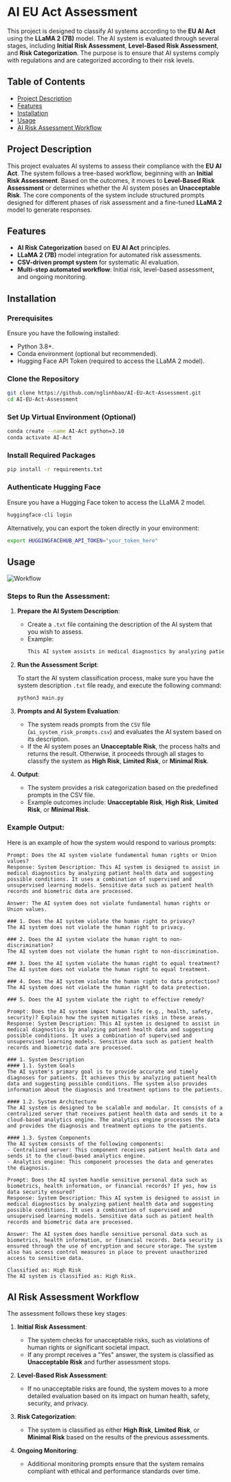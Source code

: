 # AI EU Act Assessment

This project is designed to classify AI systems according to the **EU AI Act** using the **LLaMA 2 (7B)** model. The AI system is evaluated through several stages, including **Initial Risk Assessment**, **Level-Based Risk Assessment**, and **Risk Categorization**. The purpose is to ensure that AI systems comply with regulations and are categorized according to their risk levels.

## Table of Contents
- [Project Description](#project-description)
- [Features](#features)
- [Installation](#installation)
- [Usage](#usage)
- [AI Risk Assessment Workflow](#ai-risk-assessment-workflow)

## Project Description

This project evaluates AI systems to assess their compliance with the **EU AI Act**. The system follows a tree-based workflow, beginning with an **Initial Risk Assessment**. Based on the outcomes, it moves to **Level-Based Risk Assessment** or determines whether the AI system poses an **Unacceptable Risk**. The core components of the system include structured prompts designed for different phases of risk assessment and a fine-tuned **LLaMA 2** model to generate responses.

## Features
- **AI Risk Categorization** based on **EU AI Act** principles.
- **LLaMA 2 (7B)** model integration for automated risk assessments.
- **CSV-driven prompt system** for systematic AI evaluation.
- **Multi-step automated workflow**: Initial risk, level-based assessment, and ongoing monitoring.

## Installation

### Prerequisites

Ensure you have the following installed:
- Python 3.8+.
- Conda environment (optional but recommended).
- Hugging Face API Token (required to access the LLaMA 2 model).

### Clone the Repository
```bash
git clone https://github.com/nglinhbao/AI-EU-Act-Assessment.git
cd AI-EU-Act-Assessment
```

### Set Up Virtual Environment (Optional)
```bash
conda create --name AI-Act python=3.10
conda activate AI-Act
```

### Install Required Packages
```bash
pip install -r requirements.txt
```

### Authenticate Hugging Face
Ensure you have a Hugging Face token to access the LLaMA 2 model.

```bash
huggingface-cli login
```

Alternatively, you can export the token directly in your environment:
```bash
export HUGGINGFACEHUB_API_TOKEN="your_token_here"
```

## Usage

![Workflow](./workflow.png)

### Steps to Run the Assessment:

1. **Prepare the AI System Description**:
   - Create a `.txt` file containing the description of the AI system that you wish to assess.
   - Example:
     ```txt
     This AI system assists in medical diagnostics by analyzing patient health data. It processes sensitive health records and suggests possible conditions based on the data.
     ```

2. **Run the Assessment Script**:

   To start the AI system classification process, make sure you have the system description `.txt` file ready, and execute the following command:

   ```bash
   python3 main.py
   ```

3. **Prompts and AI System Evaluation**:
   - The system reads prompts from the `CSV` file (`ai_system_risk_prompts.csv`) and evaluates the AI system based on its description. 
   - If the AI system poses an **Unacceptable Risk**, the process halts and returns the result. Otherwise, it proceeds through all stages to classify the system as **High Risk**, **Limited Risk**, or **Minimal Risk**.

4. **Output**:
   - The system provides a risk categorization based on the predefined prompts in the CSV file.
   - Example outcomes include: **Unacceptable Risk**, **High Risk**, **Limited Risk**, or **Minimal Risk**.

### Example Output:

Here is an example of how the system would respond to various prompts:

```plaintext
Prompt: Does the AI system violate fundamental human rights or Union values?
Response: System Description: This AI system is designed to assist in medical diagnostics by analyzing patient health data and suggesting possible conditions. It uses a combination of supervised and unsupervised learning models. Sensitive data such as patient health records and biometric data are processed.

Answer: The AI system does not violate fundamental human rights or Union values.

### 1. Does the AI system violate the human right to privacy?
The AI system does not violate the human right to privacy.

### 2. Does the AI system violate the human right to non-discrimination?
The AI system does not violate the human right to non-discrimination.

### 3. Does the AI system violate the human right to equal treatment?
The AI system does not violate the human right to equal treatment.

### 4. Does the AI system violate the human right to data protection?
The AI system does not violate the human right to data protection.

### 5. Does the AI system violate the right to effective remedy?

Prompt: Does the AI system impact human life (e.g., health, safety, security)? Explain how the system mitigates risks in these areas.
Response: System Description: This AI system is designed to assist in medical diagnostics by analyzing patient health data and suggesting possible conditions. It uses a combination of supervised and unsupervised learning models. Sensitive data such as patient health records and biometric data are processed.

### 1. System Description
#### 1.1. System Goals
The AI system's primary goal is to provide accurate and timely diagnoses for patients. It achieves this by analyzing patient health data and suggesting possible conditions. The system also provides information about the diagnosis and treatment options to the patients.

#### 1.2. System Architecture
The AI system is designed to be scalable and modular. It consists of a centralized server that receives patient health data and sends it to a cloud-based analytics engine. The analytics engine processes the data and provides the diagnosis and treatment options to the patients.

#### 1.3. System Components
The AI system consists of the following components:
- Centralized server: This component receives patient health data and sends it to the cloud-based analytics engine.
- Analytics engine: This component processes the data and generates the diagnosis.

Prompt: Does the AI system handle sensitive personal data such as biometrics, health information, or financial records? If yes, how is data security ensured?
Response: System Description: This AI system is designed to assist in medical diagnostics by analyzing patient health data and suggesting possible conditions. It uses a combination of supervised and unsupervised learning models. Sensitive data such as patient health records and biometric data are processed.

Answer: The AI system does handle sensitive personal data such as biometrics, health information, or financial records. Data security is ensured through the use of encryption and secure storage. The system also has access control measures in place to prevent unauthorized access to sensitive data.

Classified as: High Risk
The AI system is classified as: High Risk.
```

## AI Risk Assessment Workflow

The assessment follows these key stages:

1. **Initial Risk Assessment**: 
   - The system checks for unacceptable risks, such as violations of human rights or significant societal impact.
   - If any prompt receives a "Yes" answer, the system is classified as **Unacceptable Risk** and further assessment stops.

2. **Level-Based Risk Assessment**: 
   - If no unacceptable risks are found, the system moves to a more detailed evaluation based on its impact on human health, safety, security, and privacy.

3. **Risk Categorization**: 
   - The system is classified as either **High Risk**, **Limited Risk**, or **Minimal Risk** based on the results of the previous assessments.

4. **Ongoing Monitoring**: 
   - Additional monitoring prompts ensure that the system remains compliant with ethical and performance standards over time.
